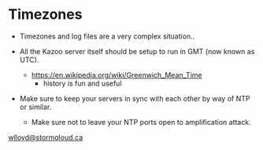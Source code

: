# Timezones

* Timezones and log files are a very complex situation..

* All the Kazoo server itself should be setup to run in GMT (now known as UTC).
  * https://en.wikipedia.org/wiki/Greenwich_Mean_Time 
    * history is fun and useful
* Make sure to keep your servers in sync with each other by way of NTP or similar.
  * Make sure not to leave your NTP ports open to amplification attack.

wlloyd@stormqloud.ca
